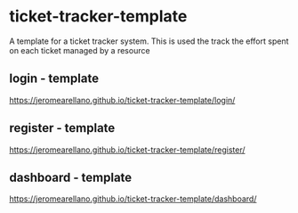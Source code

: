 # ticket-tracker-template
A template for a ticket tracker system. This is used the track the effort spent on each ticket managed by a resource

## login - template
https://jeromearellano.github.io/ticket-tracker-template/login/

## register - template
https://jeromearellano.github.io/ticket-tracker-template/register/

## dashboard - template
https://jeromearellano.github.io/ticket-tracker-template/dashboard/
